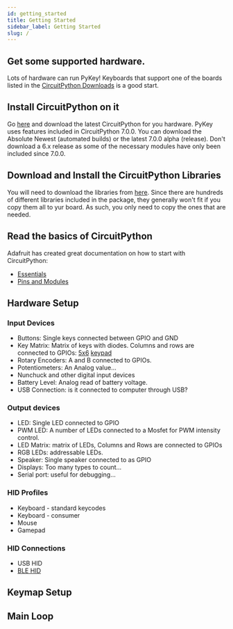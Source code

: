```yaml
---
id: getting_started
title: Getting Started
sidebar_label: Getting Started
slug: /
---
```



## Get some supported hardware. 

Lots of hardware can run PyKey! Keyboards that support one of the boards listed in the [CircuitPython Downloads](https://circuitpython.org/downloads) is a good start. 

## Install CircuitPython on it

Go [here](https://circuitpython.org/downloads) and download the latest CircuitPython for you hardware.  PyKey uses features included in CircuitPython 7.0.0.  You can download the Absolute Newest (automated builds) or the latest 7.0.0 alpha (release). Don't download a 6.x release as some of the necessary modules have only been included since 7.0.0.

## Download and Install the CircuitPython Libraries

You will need to download the libraries from [here](https://circuitpython.org/libraries).
Since there are hundreds of different libraries included in the package, they generally won't fit if you copy them all to yur board. As such, you only need to copy the ones that are needed.

## Read the basics of CircuitPython

Adafruit has created great documentation on how to start with CircuitPython:

* [Essentials](https://learn.adafruit.com/circuitpython-essentials)
* [Pins and Modules](https://learn.adafruit.com/circuitpython-essentials/circuitpython-pins-and-modules) 

## Hardware Setup

### Input Devices
* Buttons: Single keys connected between GPIO and GND
* Key Matrix: Matrix of keys with diodes. Columns and rows are connected to GPIOs: [5x6](https://learn.adafruit.com/adafruit-neokey-5x6-ortho-snap-apart/circuitpython) [keypad](https://learn.adafruit.com/key-pad-matrix-scanning-in-circuitpython)
* Rotary Encoders: A and B connected to GPIOs.
* Potentiometers: An Analog value...
* Nunchuck and other digital input devices
* Battery Level: Analog read of battery voltage.
* USB Connection: is it connected to computer through USB?

### Output devices
* LED: Single LED connected to GPIO
* PWM LED: A number of LEDs connected to a Mosfet for PWM intensity control.
* LED Matrix: matrix of LEDs, Columns and Rows are connected to GPIOs
* RGB LEDs: addressable LEDs.
* Speaker: Single speaker connected to as GPIO
* Displays: Too many types to count...
* Serial port: useful for debugging...

### HID Profiles
* Keyboard - standard keycodes
* Keyboard - consumer
* Mouse
* Gamepad

### HID Connections
* USB HID
* [BLE HID](https://learn.adafruit.com/ble-hid-keyboard-buttons-with-circuitpython)

## Keymap Setup

## Main Loop

